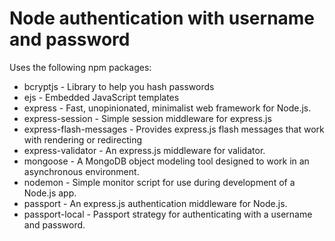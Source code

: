 # Node authentication with username and password

Uses the following npm packages:
* bcryptjs - Library to help you hash passwords
* ejs - Embedded JavaScript templates
* express - Fast, unopinionated, minimalist web framework for Node.js.
* express-session - Simple session middleware for express.js
* express-flash-messages - Provides express.js flash messages that work with rendering or redirecting
* express-validator - An express.js middleware for validator.
* mongoose - A MongoDB object modeling tool designed to work in an asynchronous environment.
* nodemon - Simple monitor script for use during development of a Node.js app.
* passport - An express.js authentication middleware for Node.js.
* passport-local - Passport strategy for authenticating with a username and password.
